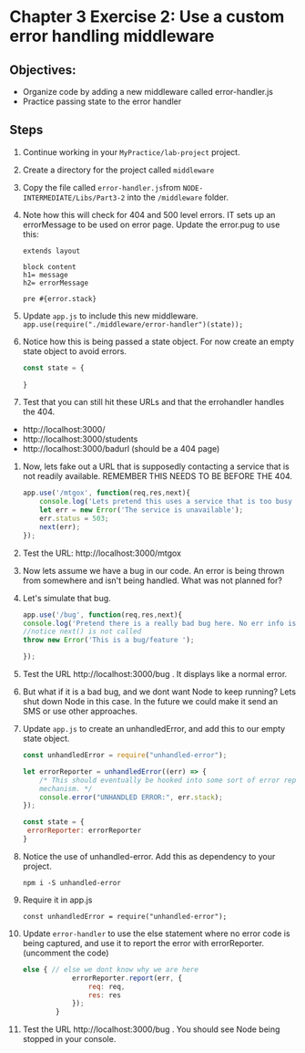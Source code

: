 # Chapter 3 Exercise 2: Use a custom error handling middleware

## Objectives:
* Organize code by adding a new middleware called error-handler.js  
* Practice passing state to the error handler

## Steps

1. Continue working in your `MyPractice/lab-project` project. 

1. Create a directory for the project called `middleware`

1. Copy the file called `error-handler.js`from `NODE-INTERMEDIATE/Libs/Part3-2` into the `/middleware` folder. 

1. Note how this will check for 404 and 500 level errors. IT sets up an errorMessage to be used on error page. Update the error.pug to use this:
    ```
    extends layout

    block content
    h1= message
    h2= errorMessage
    
    pre #{error.stack}
    ```  


1. Update `app.js` to include this new middleware.
`app.use(require("./middleware/error-handler")(state));`

1. Notice how this is being passed a state object. For now create an empty state object to avoid errors.
    ``` javascript
    const state = {
        
    }
    ```

1. Test that you can still hit these URLs and that the errohandler handles the 404.
* http://localhost:3000/
* http://localhost:3000/students
* http://localhost:3000/badurl  (should be a 404 page)

1. Now, lets fake out a URL that is supposedly contacting a service that is not readily available. REMEMBER THIS NEEDS TO BE BEFORE THE 404.
    ``` javascript
    app.use('/mtgox', function(req,res,next){
        console.log('Lets pretend this uses a service that is too busy and times out');
        let err = new Error('The service is unavailable');
        err.status = 503;
        next(err);
    });
    ```
1. Test the URL:  http://localhost:3000/mtgox

1. Now lets assume we have a bug in our code. An error is being thrown from somewhere and isn't being handled. What was not planned for? 

1. Let's simulate that bug.

    ``` javascript
    app.use('/bug', function(req,res,next){
    console.log('Pretend there is a really bad bug here. No err info is set..');
    //notice next() is not called
    throw new Error('This is a bug/feature ');
    
    });
    ```

1. Test the URL http://localhost:3000/bug . It displays like a normal error.

1. But what if it is a bad bug, and we dont want Node to keep running? Lets shut down Node in this case. In the future we could make it send an SMS or use other approaches. 

1. Update `app.js` to create an unhandledError, and add this to our empty state object. 
    ``` javascript
    const unhandledError = require("unhandled-error");

    let errorReporter = unhandledError((err) => {
        /* This should eventually be hooked into some sort of error reporting
        mechanism. */
        console.error("UNHANDLED ERROR:", err.stack);
    });

    const state = {
     errorReporter: errorReporter
    }
    ```

1. Notice the use of unhandled-error. Add this as dependency to your project.
    ```
    npm i -S unhandled-error
    ```

1.  Require it in app.js
    ```
    const unhandledError = require("unhandled-error");
    ```


1. Update `error-handler` to use the else statement where no error code is being captured, and use it to report the error with errorReporter. (uncomment the code)
    ``` javascript
    else { // else we dont know why we are here
             	errorReporter.report(err, {
             		req: req,
             		res: res
             	});
            }
    ```     

1. Test the URL http://localhost:3000/bug . You should see Node being stopped in your console.   
